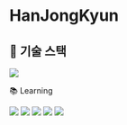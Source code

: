 # HanJongKyun

## 🚀 기술 스택
<div align="left">  
  <img src="https://img.shields.io/badge/Java-007396?style=for-the-badge&logo=java&logoColor=white">  
</div>  

📚 Learning  

<div align="left">  
  <img src="https://img.shields.io/badge/HTML-E34F26?style=for-the-badge&logo=html5&logoColor=white">  
  <img src="https://img.shields.io/badge/CSS-1572B6?style=for-the-badge&logo=css3&logoColor=white">  
  <img src="https://img.shields.io/badge/JavaScript-F7DF1E?style=for-the-badge&logo=javascript&logoColor=black">  
  <img src="https://img.shields.io/badge/React-61DAFB?style=for-the-badge&logo=react&logoColor=black">  
  <img src="https://img.shields.io/badge/Spring-6DB33F?style=for-the-badge&logo=spring&logoColor=white">  
</div>
